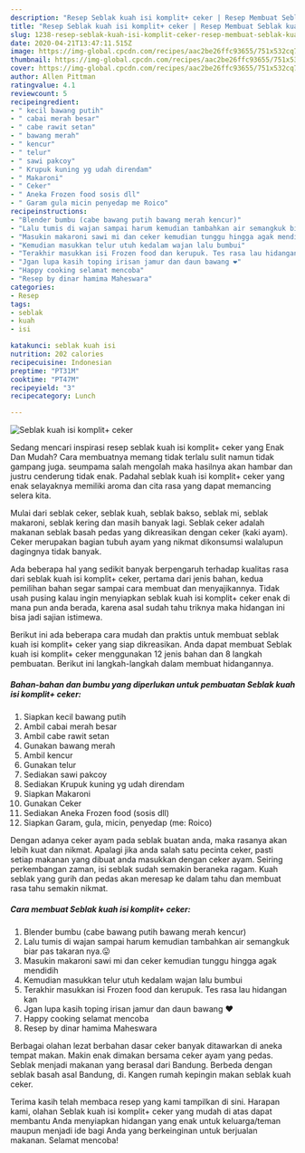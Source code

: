 ```yaml
---
description: "Resep Seblak kuah isi komplit+ ceker | Resep Membuat Seblak kuah isi komplit+ ceker Yang Paling Enak"
title: "Resep Seblak kuah isi komplit+ ceker | Resep Membuat Seblak kuah isi komplit+ ceker Yang Paling Enak"
slug: 1238-resep-seblak-kuah-isi-komplit-ceker-resep-membuat-seblak-kuah-isi-komplit-ceker-yang-paling-enak
date: 2020-04-21T13:47:11.515Z
image: https://img-global.cpcdn.com/recipes/aac2be26ffc93655/751x532cq70/seblak-kuah-isi-komplit-ceker-foto-resep-utama.jpg
thumbnail: https://img-global.cpcdn.com/recipes/aac2be26ffc93655/751x532cq70/seblak-kuah-isi-komplit-ceker-foto-resep-utama.jpg
cover: https://img-global.cpcdn.com/recipes/aac2be26ffc93655/751x532cq70/seblak-kuah-isi-komplit-ceker-foto-resep-utama.jpg
author: Allen Pittman
ratingvalue: 4.1
reviewcount: 5
recipeingredient:
- " kecil bawang putih"
- " cabai merah besar"
- " cabe rawit setan"
- " bawang merah"
- " kencur"
- " telur"
- " sawi pakcoy"
- " Krupuk kuning yg udah direndam"
- " Makaroni"
- " Ceker"
- " Aneka Frozen food sosis dll"
- " Garam gula micin penyedap me Roico"
recipeinstructions:
- "Blender bumbu (cabe bawang putih bawang merah kencur)"
- "Lalu tumis di wajan sampai harum kemudian tambahkan air semangkuk biar pas takaran nya.😛"
- "Masukin makaroni sawi mi dan ceker kemudian tunggu hingga agak mendidih"
- "Kemudian masukkan telur utuh kedalam wajan lalu bumbui"
- "Terakhir masukkan isi Frozen food dan kerupuk. Tes rasa lau hidangan kan"
- "Jgan lupa kasih toping irisan jamur dan daun bawang ❤️"
- "Happy cooking selamat mencoba"
- "Resep by dinar hamima Maheswara"
categories:
- Resep
tags:
- seblak
- kuah
- isi

katakunci: seblak kuah isi 
nutrition: 202 calories
recipecuisine: Indonesian
preptime: "PT31M"
cooktime: "PT47M"
recipeyield: "3"
recipecategory: Lunch

---
```



![Seblak kuah isi komplit+ ceker](https://img-global.cpcdn.com/recipes/aac2be26ffc93655/751x532cq70/seblak-kuah-isi-komplit-ceker-foto-resep-utama.jpg)

Sedang mencari inspirasi resep seblak kuah isi komplit+ ceker yang Enak Dan Mudah? Cara membuatnya memang tidak terlalu sulit namun tidak gampang juga. seumpama salah mengolah maka hasilnya akan hambar dan justru cenderung tidak enak. Padahal seblak kuah isi komplit+ ceker yang enak selayaknya memiliki aroma dan cita rasa yang dapat memancing selera kita.

Mulai dari seblak ceker, seblak kuah, seblak bakso, seblak mi, seblak makaroni, seblak kering dan masih banyak lagi. Seblak ceker adalah makanan seblak basah pedas yang dikreasikan dengan ceker (kaki ayam). Ceker merupakan bagian tubuh ayam yang nikmat dikonsumsi walalupun dagingnya tidak banyak.

Ada beberapa hal yang sedikit banyak berpengaruh terhadap kualitas rasa dari seblak kuah isi komplit+ ceker, pertama dari jenis bahan, kedua pemilihan bahan segar sampai cara membuat dan menyajikannya. Tidak usah pusing kalau ingin menyiapkan seblak kuah isi komplit+ ceker enak di mana pun anda berada, karena asal sudah tahu triknya maka hidangan ini bisa jadi sajian istimewa.


Berikut ini ada beberapa cara mudah dan praktis untuk membuat seblak kuah isi komplit+ ceker yang siap dikreasikan. Anda dapat membuat Seblak kuah isi komplit+ ceker menggunakan 12 jenis bahan dan 8 langkah pembuatan. Berikut ini langkah-langkah dalam membuat hidangannya.

<!--inarticleads1-->

##### Bahan-bahan dan bumbu yang diperlukan untuk pembuatan Seblak kuah isi komplit+ ceker:

1. Siapkan  kecil bawang putih
1. Ambil  cabai merah besar
1. Ambil  cabe rawit setan
1. Gunakan  bawang merah
1. Ambil  kencur
1. Gunakan  telur
1. Sediakan  sawi pakcoy
1. Sediakan  Krupuk kuning yg udah direndam
1. Siapkan  Makaroni
1. Gunakan  Ceker
1. Sediakan  Aneka Frozen food (sosis dll)
1. Siapkan  Garam, gula, micin, penyedap (me: Roico)


Dengan adanya ceker ayam pada seblak buatan anda, maka rasanya akan lebih kuat dan nikmat. Apalagi jika anda salah satu pecinta ceker, pasti setiap makanan yang dibuat anda masukkan dengan ceker ayam. Seiring perkembangan zaman, isi seblak sudah semakin beraneka ragam. Kuah seblak yang gurih dan pedas akan meresap ke dalam tahu dan membuat rasa tahu semakin nikmat. 

<!--inarticleads2-->

##### Cara membuat Seblak kuah isi komplit+ ceker:

1. Blender bumbu (cabe bawang putih bawang merah kencur)
1. Lalu tumis di wajan sampai harum kemudian tambahkan air semangkuk biar pas takaran nya.😛
1. Masukin makaroni sawi mi dan ceker kemudian tunggu hingga agak mendidih
1. Kemudian masukkan telur utuh kedalam wajan lalu bumbui
1. Terakhir masukkan isi Frozen food dan kerupuk. Tes rasa lau hidangan kan
1. Jgan lupa kasih toping irisan jamur dan daun bawang ❤️
1. Happy cooking selamat mencoba
1. Resep by dinar hamima Maheswara


Berbagai olahan lezat berbahan dasar ceker banyak ditawarkan di aneka tempat makan. Makin enak dimakan bersama ceker ayam yang pedas. Seblak menjadi makanan yang berasal dari Bandung. Berbeda dengan seblak basah asal Bandung, di. Kangen rumah kepingin makan seblak kuah ceker. 

Terima kasih telah membaca resep yang kami tampilkan di sini. Harapan kami, olahan Seblak kuah isi komplit+ ceker yang mudah di atas dapat membantu Anda menyiapkan hidangan yang enak untuk keluarga/teman maupun menjadi ide bagi Anda yang berkeinginan untuk berjualan makanan. Selamat mencoba!
